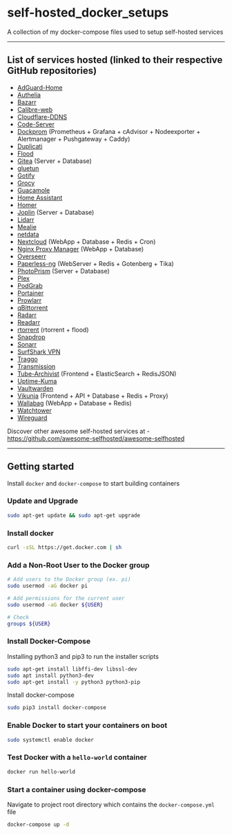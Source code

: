 # self-hosted_docker_setups
A collection of my docker-compose files used to setup self-hosted services

---

## List of services hosted (linked to their respective GitHub repositories)

* [AdGuard-Home](https://github.com/AdguardTeam/AdGuardHome)
* [Authelia](https://github.com/authelia/authelia)
* [Bazarr](https://github.com/linuxserver/docker-bazarr)
* [Calibre-web](https://github.com/janeczku/calibre-web)
* [Cloudflare-DDNS](https://github.com/oznu/docker-cloudflare-ddns)
* [Code-Server](https://github.com/linuxserver/docker-code-server)
* [Dockprom](https://github.com/stefanprodan/dockprom) (Prometheus + Grafana + cAdvisor + Nodeexporter + Alertmanager + Pushgateway + Caddy)
* [Duplicati](https://github.com/linuxserver/docker-duplicati)
* [Flood](https://github.com/jesec/flood)
* [Gitea](https://github.com/go-gitea/gitea) (Server + Database)
* [gluetun](https://github.com/qdm12/gluetun)
* [Gotify](https://github.com/gotify)
* [Grocy](https://github.com/linuxserver/docker-grocy)
* [Guacamole](https://hub.docker.com/r/guacamole/guacamole)
* [Home Assistant](https://github.com/linuxserver/docker-homeassistant)
* [Homer](https://github.com/bastienwirtz/homer)
* [Joplin](https://github.com/flosoft/docker-joplin-server) (Server + Database)
* [Lidarr](https://github.com/linuxserver/docker-lidarr)
* [Mealie](https://github.com/hay-kot/mealie)
* [netdata](https://github.com/netdata/netdata)
* [Nextcloud](https://github.com/nextcloud/docker) (WebApp + Database + Redis + Cron)
* [Nginx Proxy Manager](https://github.com/jc21/nginx-proxy-manager) (WebApp + Database)
* [Overseerr](https://github.com/sct/overseerr)
* [Paperless-ng](https://github.com/jonaswinkler/paperless-ng) (WebServer + Redis + Gotenberg + Tika)
* [PhotoPrism](https://github.com/photoprism/photoprism) (Server + Database)
* [Plex](https://github.com/linuxserver/docker-plex)
* [PodGrab](https://github.com/akhilrex/podgrab)
* [Portainer](https://documentation.portainer.io/v2.0/deploy/ceinstalldocker/)
* [Prowlarr](https://github.com/linuxserver/docker-prowlarr)
* [qBittorrent](https://github.com/linuxserver/docker-qbittorrent)
* [Radarr](https://github.com/linuxserver/docker-radarr)
* [Readarr](https://github.com/linuxserver/docker-readarr)
* [rtorrent](https://github.com/jesec/rtorrent) (rtorrent + flood)
* [Snapdrop](https://github.com/RobinLinus/snapdrop)
* [Sonarr](https://github.com/linuxserver/docker-sonarr)
* [SurfShark VPN](https://github.com/ilteoood/docker-surfshark)
* [Traggo](https://github.com/traggo/server)
* [Transmission](https://github.com/linuxserver/docker-transmission)
* [Tube-Archivist](https://github.com/bbilly1/tubearchivist) (Frontend + ElasticSearch + RedisJSON)
* [Uptime-Kuma](https://github.com/louislam/uptime-kuma)
* [Vaultwarden](https://github.com/dani-garcia/vaultwarden)
* [Vikunja](https://github.com/go-vikunja) (Frontend + API + Database + Redis + Proxy)
* [Wallabag](https://github.com/wallabag/wallabag) (WebApp + Database + Redis)
* [Watchtower](https://github.com/containrrr/watchtower)
* [Wireguard](https://github.com/linuxserver/docker-wireguard)

Discover other awesome self-hosted services at - https://github.com/awesome-selfhosted/awesome-selfhosted

---
## Getting started
Install ```docker``` and ```docker-compose``` to start building containers

### Update and Upgrade
``` bash
sudo apt-get update && sudo apt-get upgrade
```

### Install docker
``` bash
curl -sSL https://get.docker.com | sh
```

### Add a Non-Root User to the Docker group
``` bash
# Add users to the Docker group (ex. pi)
sudo usermod -aG docker pi

# Add permissions for the current user
sudo usermod -aG docker ${USER}

# Check
groups ${USER}
```

### Install Docker-Compose
Installing python3 and pip3 to run the installer scripts
``` bash
sudo apt-get install libffi-dev libssl-dev
sudo apt install python3-dev
sudo apt-get install -y python3 python3-pip
```

Install docker-compose
``` bash
sudo pip3 install docker-compose
```

### Enable Docker to start your containers on boot
``` bash
sudo systemctl enable docker
```

### Test Docker with a ```hello-world``` container
``` bash
docker run hello-world
```

### Start a container using docker-compose
Navigate to project root directory which contains the ```docker-compose.yml``` file
``` bash
docker-compose up -d
```
